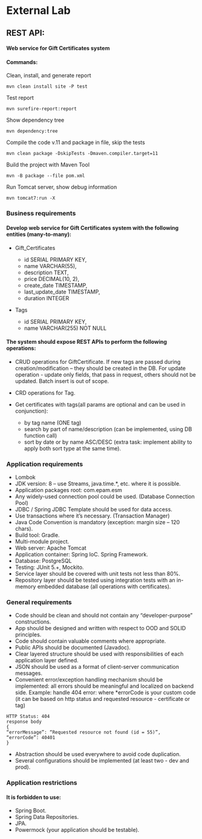 # External Lab
## REST API:
#### Web service for Gift Certificates system

#### Commands:

Clean, install, and generate report

`mvn clean install site -P test`

Test report

`mvn surefire-report:report`

Show dependency tree

`mvn dependency:tree`

Compile the code v.11 and package in file, skip the tests

`mvn clean package -DskipTests -Dmaven.compiler.target=11`

Build the project with Maven Tool

`mvn -B package --file pom.xml`

Run Tomcat server, show debug information

`mvn tomcat7:run -X`


### Business requirements

#### Develop web service for Gift Certificates system with the following entities (many-to-many):

- Gift_Certificates
  - id               SERIAL PRIMARY KEY,
  - name             VARCHAR(55),
  - description      TEXT,
  - price            DECIMAL(10, 2),
  - create_date      TIMESTAMP,
  - last_update_date TIMESTAMP,
  - duration         INTEGER

- Tags
  - id   SERIAL PRIMARY KEY,
  - name VARCHAR(255) NOT NULL

#### The system should expose REST APIs to perform the following operations:

- CRUD operations for GiftCertificate. If new tags are passed during creation/modification – they should be created in the DB. For update operation - update only fields, that pass in request, others should not be updated. Batch insert is out of scope.

- CRD operations for Tag.
 
- Get certificates with tags(all params are optional and can be used in conjunction):
  - by tag name (ONE tag)
  - search by part of name/description (can be implemented, using DB function call)
  - sort by date or by name ASC/DESC (extra task: implement ability to apply both sort type at the same time).

### Application requirements
- Lombok
- JDK version: 8 – use Streams, java.time.*, etc. where it is possible.
- Application packages root: com.epam.esm
- Any widely-used connection pool could be used. (Database Connection Pool)
- JDBC / Spring JDBC Template should be used for data access.
- Use transactions where it’s necessary. (Transaction Manager)
- Java Code Convention is mandatory (exception: margin size – 120 chars).
- Build tool: Gradle.
- Multi-module project.
- Web server: Apache Tomcat
- Application container: Spring IoC. Spring Framework.
- Database: PostgreSQL
- Testing: JUnit 5.+, Mockito.
- Service layer should be covered with unit tests not less than 80%.
- Repository layer should be tested using integration tests with an in-memory embedded database (all operations with certificates).

### General requirements
- Code should be clean and should not contain any “developer-purpose” constructions.
- App should be designed and written with respect to OOD and SOLID principles.
- Code should contain valuable comments where appropriate.
- Public APIs should be documented (Javadoc).
- Clear layered structure should be used with responsibilities of each application layer defined.
- JSON should be used as a format of client-server communication messages.
- Convenient error/exception handling mechanism should be implemented: all errors should be meaningful and localized on backend side. 
  Example: handle 404 error: where *errorCode is your custom code (it can be based on http status and requested resource - certificate or tag)
```
HTTP Status: 404
response body    
{
“errorMessage”: “Requested resource not found (id = 55)”,
“errorCode”: 40401
}
```
- Abstraction should be used everywhere to avoid code duplication.
- Several configurations should be implemented (at least two - dev and prod).

### Application restrictions
#### It is forbidden to use:
- Spring Boot.
- Spring Data Repositories.
- JPA.
- Powermock (your application should be testable).